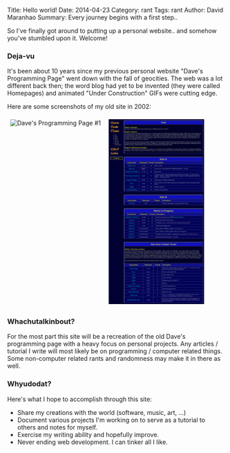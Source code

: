 Title: Hello world!
Date: 2014-04-23
Category: rant
Tags: rant
Author: David Maranhao
Summary: Every journey begins with a first step.. 


So I've finally got around to putting up a personal website.. and somehow you've stumbled upon it.  Welcome!  

### Deja-vu 

It's been about 10 years since my previous personal website "Dave's Programming Page" went down with the fall of geocities.  The web was a lot different back then; the word blog had yet to be invented (they were called Homepages) and animated "Under Construction" GIFs were cutting edge.

Here are some screenshots of my old site in 2002:

<img src="/images/dpp-coding1-0.png" alt="Dave's Programming Page #1" style="width: 44%; vertical-align:top;padding: 0.5em;"/>
<img src="/images/dpp-music.png" alt="Dave's Programming Page #1" style="width: 44%; vertical-align:top;padding: 0.5em;"/>

### Whachutalkinbout?
For the most part this site will be a recreation of the old Dave's programming page with a heavy focus on personal projects.  Any articles / tutorial I write will most likely be on programming / computer related things.  Some non-computer related rants and randomness may make it in there as well.  

### Whyudodat?
Here's what I hope to accomplish through this site:

- Share my creations with the world (software, music, art, ...)
- Document various projects I'm working on to serve as a tutorial to others and notes for myself.
- Exercise my writing ability and hopefully improve.
- Never ending web development.  I can tinker all I like.

